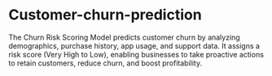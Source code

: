 # Customer-churn-prediction
The Churn Risk Scoring Model predicts customer churn by analyzing demographics, purchase history, app usage, and support data. It assigns a risk score (Very High to Low), enabling businesses to take proactive actions to retain customers, reduce churn, and boost profitability.
